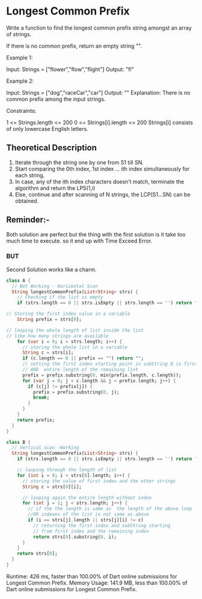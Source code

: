 # Longest Common Prefix

Write a function to find the longest common prefix string amongst an array of strings.

If there is no common prefix, return an empty string "".

Example 1:

Input: Strings = ["flower","flow","flight"]
Output: "fl"

Example 2:

Input: Strings = ["dog","raceCar","car"]
Output: ""
Explanation: There is no common prefix among the input strings.

Constraints:

1 <= Strings.length <= 200
0 <= Strings[i].length <= 200
Strings[i] consists of only lowercase English letters.

## Theoretical Description

1. Iterate through the string one by one from S1 till SN.
1. Start comparing the 0th index, 1st index … ith index simultaneously for each string.
1. In case, any of the ith index characters doesn’t match, terminate the algorithm and return the LPS(1,i)
1. Else, continue and after scanning of N strings, the LCP(S1…SN) can be obtained.

## Reminder:-

Both solution are perfect but the thing with the first solution is it take too much time  to execute. so it end up with Time Exceed Error.

### BUT

Second Solution works like a charm.

```dart
class A {
  // Not Working - Horizontal Scan
  String longestCommonPrefix(List<String> strs) {
    // Checking if the list is empty
    if (strs.length == 0 || strs.isEmpty || strs.length == '') return "";

// Storing the first index value in a variable
    String prefix = strs[0];

// looping the whole length of list inside the list
// like how many strings are available
    for (var i = 0; i < strs.length; i++) {
      // storing the whole list in a variable
      String c = strs[i];
      if (c.length == 0 || prefix == "") return "";
      // setting the first index starting point in subString 0 is first string
      // AND  entire length of the remaining list
      prefix = prefix.substring(0, min(prefix.length, c.length));
      for (var j = 0; j < c.length && j < prefix.length; j++) {
        if (c[j] != prefix[j]) {
          prefix = prefix.substring(0, j);
          break;
        }
      }
    }
    return prefix;
  }
}

class B {
  // Vertical scan -Working
  String longestCommonPrefix(List<String> strs) {
    if (strs.length == 0 || strs.isEmpty || strs.length == '') return "";

    // looping through the length of list
    for (int i = 0; i < strs[0].length; i++) {
      // storing the value of first index and the other strings
      String c = strs[0][i];

      // looping again the entire length without index
      for (int j = 1; j < strs.length; j++) {
        // if the the length is same as  the length of the above loop
        //OR indexes of the list is not same as above
        if (i == strs[j].length || strs[j][i] != c)
          // returning the first index and subString starting
          // from first index and the remaining index
          return strs[0].substring(0, i);
      }
    }
    return strs[0];
  }
}
```

Runtime: 426 ms, faster than 100.00% of Dart online submissions for Longest Common Prefix.
Memory Usage: 141.9 MB, less than 100.00% of Dart online submissions for Longest Common Prefix.
